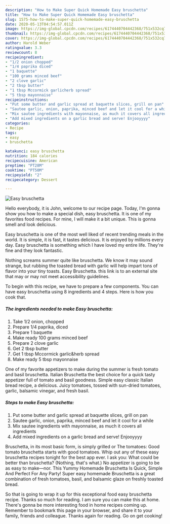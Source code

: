 ```yaml
---
description: "How to Make Super Quick Homemade Easy bruschetta"
title: "How to Make Super Quick Homemade Easy bruschetta"
slug: 1575-how-to-make-super-quick-homemade-easy-bruschetta
date: 2020-05-13T04:54:57.011Z
image: https://img-global.cpcdn.com/recipes/6174440704442368/751x532cq70/easy-bruschetta-recipe-main-photo.jpg
thumbnail: https://img-global.cpcdn.com/recipes/6174440704442368/751x532cq70/easy-bruschetta-recipe-main-photo.jpg
cover: https://img-global.cpcdn.com/recipes/6174440704442368/751x532cq70/easy-bruschetta-recipe-main-photo.jpg
author: Harold Weber
ratingvalue: 3.3
reviewcount: 8
recipeingredient:
- "1/2 onion chopped"
- "1/4 paprika diced"
- "1 baquette"
- "100 grams minced beef"
- "2 clove garlic"
- "2 tbsp butter"
- "1 tbsp Mccormick garlicherb spread"
- "5 tbsp mayonnaise"
recipeinstructions:
- "Put some butter and garlic spread at baquette slices, grill on pan"
- "Sautee garlic, onion, paprika, minced beef and let it cool for a while"
- "Mix sautee ingredients with mayonnaise, as much it covers all ingredients"
- "Add mixed ingredients on a garlic bread and serve! Enjooyyyy"
categories:
- Recipe
tags:
- easy
- bruschetta

katakunci: easy bruschetta 
nutrition: 184 calories
recipecuisine: American
preptime: "PT28M"
cooktime: "PT50M"
recipeyield: "2"
recipecategory: Dessert

---
```



![Easy bruschetta](https://img-global.cpcdn.com/recipes/6174440704442368/751x532cq70/easy-bruschetta-recipe-main-photo.jpg)

Hello everybody, it is John, welcome to our recipe page. Today, I'm gonna show you how to make a special dish, easy bruschetta. It is one of my favorites food recipes. For mine, I will make it a bit unique. This is gonna smell and look delicious.

Easy bruschetta is one of the most well liked of recent trending meals in the world. It is simple, it is fast, it tastes delicious. It is enjoyed by millions every day. Easy bruschetta is something which I have loved my entire life. They're fine and they look fantastic.

Nothing screams summer quite like bruschetta. We know it may sound strange, but rubbing the toasted bread with garlic will help impart tons of flavor into your tiny toasts. Easy Bruschetta. this link is to an external site that may or may not meet accessibility guidelines.


To begin with this recipe, we have to prepare a few components. You can have easy bruschetta using 8 ingredients and 4 steps. Here is how you cook that.

<!--inarticleads1-->

##### The ingredients needed to make Easy bruschetta:

1. Take 1/2 onion, chopped
1. Prepare 1/4 paprika, diced
1. Prepare 1 baquette
1. Make ready 100 grams minced beef
1. Prepare 2 clove garlic
1. Get 2 tbsp butter
1. Get 1 tbsp Mccormick garlic&amp;herb spread
1. Make ready 5 tbsp mayonnaise


One of my favorite appetizers to make during the summer is fresh tomato and basil bruschetta. Italian Bruschetta the best choice for a quick tasty appetizer full of tomato and basil goodness. Simple easy classic Italian bread recipe, a delicious. Juicy tomatoes, tossed with sun-dried tomatoes, garlic, balsamic vinegar, and fresh basil. 

<!--inarticleads2-->

##### Steps to make Easy bruschetta:

1. Put some butter and garlic spread at baquette slices, grill on pan
1. Sautee garlic, onion, paprika, minced beef and let it cool for a while
1. Mix sautee ingredients with mayonnaise, as much it covers all ingredients
1. Add mixed ingredients on a garlic bread and serve! Enjooyyyy


Bruschetta, in its most basic form, is simply grilled or The tomatoes: Good tomato bruschetta starts with good tomatoes. Whip out any of these easy bruschetta recipes tonight for the best app ever. I ask you: What could be better than bruschetta? (Nothing, that&#39;s what.) No appetizer is going to be as easy to make—nor. This Yummy Homemade Bruschetta Is Quick, Simple And Perfect For Any Party! Super easy homemade Bruschetta is a great combination of fresh tomatoes, basil, and balsamic glaze on freshly toasted bread. 

So that is going to wrap it up for this exceptional food easy bruschetta recipe. Thanks so much for reading. I am sure you can make this at home. There's gonna be more interesting food in home recipes coming up. Remember to bookmark this page in your browser, and share it to your family, friends and colleague. Thanks again for reading. Go on get cooking!
